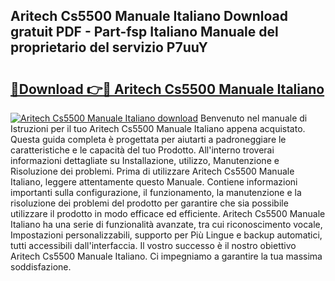 ## Aritech Cs5500 Manuale Italiano Download gratuit PDF - Part-fsp Italiano Manuale del proprietario del servizio P7uuY

# <h2><a href="http://df9e29.blite.top/?on=Aritech+Cs5500+Manuale+Italiano">🔗Download 👉🔴 Aritech Cs5500 Manuale Italiano</a></h2>

[![Aritech Cs5500 Manuale Italiano download](https://i.imgur.com/lujVjoI.png)](http://df9e29.blite.top/?on=Aritech+Cs5500+Manuale+Italiano)
Benvenuto nel manuale di Istruzioni per il tuo Aritech Cs5500 Manuale Italiano appena acquistato. Questa guida completa è progettata per aiutarti a padroneggiare le caratteristiche e le capacità del tuo Prodotto. All'interno troverai informazioni dettagliate su Installazione, utilizzo, Manutenzione e Risoluzione dei problemi. Prima di utilizzare Aritech Cs5500 Manuale Italiano, leggere attentamente questo Manuale. Contiene informazioni importanti sulla configurazione, il funzionamento, la manutenzione e la risoluzione dei problemi del prodotto per garantire che sia possibile utilizzare il prodotto in modo efficace ed efficiente. Aritech Cs5500 Manuale Italiano ha una serie di funzionalità avanzate, tra cui riconoscimento vocale, Impostazioni personalizzabili, supporto per Più Lingue e backup automatici, tutti accessibili dall'interfaccia. Il vostro successo è il nostro obiettivo Aritech Cs5500 Manuale Italiano. Ci impegniamo a garantire la tua massima soddisfazione.
